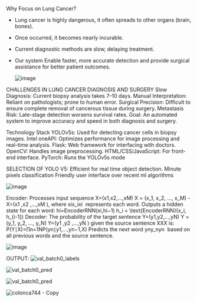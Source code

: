 Why Focus on Lung Cancer?
- Lung cancer is highly dangerous, it often spreads to other organs (brain, bones). 
- Once occurred, it becomes nearly incurable. 
- Current diagnostic methods are slow, delaying treatment. 
- Our system Enable faster, more accurate detection and provide surgical assistance for better patient outcomes.

  ![image](https://github.com/user-attachments/assets/f52e2a8a-9e86-43ac-8ca2-556d1bf5ac4f)


CHALLENGES IN LUNG CANCER DIAGNOSIS AND SURGERY
Slow Diagnosis: Current biopsy analysis takes 7–10 days.
Manual Interpretation: Reliant on pathologists; prone to human error.
Surgical Precision: Difficult to ensure complete removal of cancerous tissue during surgery.
Metastasis Risk: Late-stage detection worsens survival rates.
Goal: An automated system to improve accuracy and speed in both diagnosis and surgery.

Technology Stack
YOLOv5s: Used for detecting cancer cells in biopsy images.
Intel oneAPI: Optimizes performance for image processing and real-time analysis.
Flask: Web framework for interfacing with doctors.
OpenCV: Handles image preprocessing.
HTML/CSS/JavaScript: For front-end interface.
PyTorch: Runs the YOLOv5s mode

SELECTION OF YOLO V5:
Efficient for real time object detection.
Minute pixels classification
Friendly user interface over recent ml algorithms 

![image](https://github.com/user-attachments/assets/37db970b-ab93-4e17-ad8a-fa884e6b980f)



Encoder:
Processes input sequence 
X=(x1,x2,...,xM)
X = (x_1, x_2, ..., x_M)
-X=(x1 ,x2 ,...,xM ), where xix_ixi  represents each word.
Outputs a hidden state for each word:
hi=EncoderRNN(xi,hi−1)
h_i = \text{EncoderRNN}(x_i, h_{i-1})
Decoder:
The probability of the target sentence
 Y=(y1,y2,...,yN)
Y = (y_1, y_2, ..., y_N)
Y=(y1 ,y2 ,...,yN ) given the source sentence XXX is: P(Y∣X)=∏n=1NP(yn∣y1,...,yn−1,X)
Predicts the next word yny_nyn  based on all previous words 
      and the source sentence.


![image](https://github.com/user-attachments/assets/63afde99-fae0-4d92-96d7-60aa79932dd7)

OUTPUT:
![val_batch0_labels](https://github.com/user-attachments/assets/1151f96a-b14f-41eb-a8be-a93ea2551118)












![val_batch0_pred](https://github.com/user-attachments/assets/255e90a9-0f6c-4fa6-bad0-2680f648b54f)












![val_batch0_pred](https://github.com/user-attachments/assets/9a23d30d-4709-4f1f-becf-62cd0cb915e2)

















![colonca744 - Copy](https://github.com/user-attachments/assets/91376690-4610-429a-970a-b2c8a31f6f2e)













